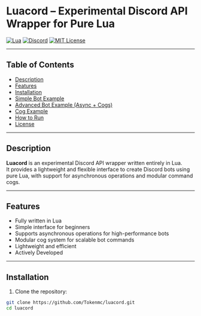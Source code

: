 # Luacord – Experimental Discord API Wrapper for Pure Lua

[![Lua](https://img.shields.io/badge/Lua-Blue?logo=lua&logoColor=white)](https://www.lua.org/)
[![Discord](https://img.shields.io/badge/Discord-7289DA?logo=discord&logoColor=white)](https://discord.com/)
[![MIT License](https://img.shields.io/badge/License-MIT-green)](LICENSE)

---

## Table of Contents

- [Description](#description)
- [Features](#features)
- [Installation](#installation)
- [Simple Bot Example](#simple-bot-example)
- [Advanced Bot Example (Async + Cogs)](#advanced-bot-example-async--cogs)
- [Cog Example](#cog-example)
- [How to Run](#how-to-run)
- [License](#license)

---

## Description

**Luacord** is an experimental Discord API wrapper written entirely in Lua.  
It provides a lightweight and flexible interface to create Discord bots using pure Lua, with support for asynchronous operations and modular command cogs.

---

## Features

- Fully written in Lua
- Simple interface for beginners  
- Supports asynchronous operations for high-performance bots  
- Modular cog system for scalable bot commands  
- Lightweight and efficient
- Actively Developed

---

## Installation

1. Clone the repository:

```bash
git clone https://github.com/Tokenmc/luacord.git
cd luacord
